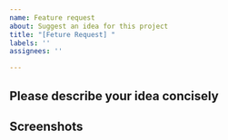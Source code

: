 ```yaml
---
name: Feature request
about: Suggest an idea for this project
title: "[Feture Request] "
labels: ''
assignees: ''

---
```


## Please describe your idea concisely

<!-- optional -->
## Screenshots

<!-- Adding extra dependencies for various niche requirements will increase the difficulty of maintaining this plugin, and my personal capacity and energy are very limited, allowing me to focus only on demands that are applicable to the majority of users and require minimal changes to the existing code. -->
<!-- 为各种小众需求添加额外依赖会增加本插件后续维护难度，而我个人能力和精力十分有限，只能专注于大多数用户能用到的、对原有代码改动较小的需求 -->